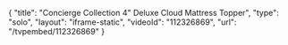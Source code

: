 {
    "title": "Concierge Collection 4\" Deluxe Cloud Mattress Topper",
    "type": "solo",
    "layout": "iframe-static",
    "videoId": "112326869",
    "url": "\/tvpembed\/112326869"
}